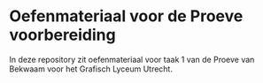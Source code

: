 # Oefenmateriaal voor de Proeve voorbereiding

In deze repository zit oefenmateriaal voor taak 1 van de Proeve van Bekwaam voor het Grafisch Lyceum Utrecht.
